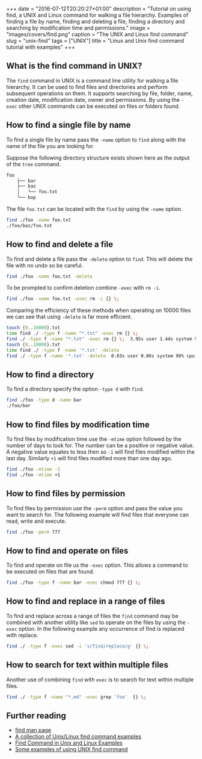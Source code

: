 +++
date = "2016-07-12T20:20:27+01:00"
description = "Tutorial on using find, a UNIX and Linux command for walking a file hierarchy. Examples of finding a file by name, finding and deleting a file, finding a directory and searching by modification time and permissions."
image = "images/covers/find.png"
caption = "The UNIX and Linux find command"
slug = "unix-find"
tags = ["UNIX"]
title = "Linux and Unix find command tutorial with examples"
+++

## What is the find command in UNIX?

The `find` command in UNIX is a command line utility for walking a file
hierarchy. It can be used to find files and directories and perform subsequent
operations on them. It supports searching by file, folder, name, creation date,
modification date, owner and permissions. By using the `- exec` other UNIX
commands can be executed on files or folders found.

## How to find a single file by name

To find a single file by name pass the `-name` option to `find` along with the
name of the file you are looking for.

Suppose the following directory structure exists shown here as the output of the
`tree` command.

```sh
foo
    ├── bar
    ├── baz
    │   └── foo.txt
    └── bop
```

The file `foo.txt` can be located with the `find` by using the `-name` option.

```sh
find ./foo -name foo.txt
./foo/baz/foo.txt
```

## How to find and delete a file

To find and delete a file pass the `-delete` option to `find`. This will delete
the file with no undo so be careful.

```sh
find ./foo -name foo.txt -delete
```

To be prompted to confirm deletion combine `-exec` with `rm -i`.

```sh
find ./foo -name foo.txt -exec rm -i {} \;
```

Comparing the efficiency of these methods when operating on 10000 files we can
see that using `-delete` is far more efficient.

```sh
touch {0..10000}.txt
time find ./ -type f -name "*.txt" -exec rm {} \;
find ./ -type f -name "*.txt" -exec rm {} \;  3.95s user 1.44s system 99% cpu 5.402 total
touch {0..10000}.txt
time find ./ -type f -name '*.txt' -delete
find ./ -type f -name '*.txt' -delete  0.03s user 0.06s system 98% cpu 0.090 total
```

## How to find a directory

To find a directory specify the option `-type d` with `find`.

```sh
find ./foo -type d -name bar
./foo/bar
```

## How to find files by modification time

To find files by modification time use the `-mtime` option followed by the
number of days to look for. The number can be a positive or negative value. A
negative value equates to less then so `-1` will find files modified within the
last day. Similarly `+1` will find files modified more than one day ago.

```sh
find ./foo -mtime -1
find ./foo -mtime +1
```

## How to find files by permission

To find files by permission use the `-perm` option and pass the value you want
to search for. The following example will find files that everyone can read,
write and execute.

```sh
find ./foo -perm 777
```

## How to find and operate on files

To find and operate on file us the `-exec` option. This allows a command to be
executed on files that are found.

```sh
find ./foo -type f -name bar -exec chmod 777 {} \;
```

## How to find and replace in a range of files

To find and replace across a range of files the `find` command may be combined
with another utility like `sed` to operate on the files by using the `-exec`
option. In the following example any occurrence of find is replaced with
replace.

```sh
find ./ -type f -exec sed -i 's/find/replace/g' {} \;
```

## How to search for text within multiple files

Another use of combining `find` with `exec` is to search for text within
multiple files.

```sh
find ./ -type f -name "*.md" -exec grep 'foo'  {} \;
```

## Further reading

- [find man page][1]
- [A collection of Unix/Linux find command examples][2]
- [Find Command in Unix and Linux Examples][3]
- [Some examples of using UNIX find command][4]

[1]: http://linux.die.net/man/1/find
[2]: http://alvinalexander.com/unix/edu/examples/find.shtml
[3]: http://www.folkstalk.com/2011/12/101-examples-of-using-find-command-in.html
[4]:
  http://www.ling.ohio-state.edu/~kyoon/tts/unix-help/unix-find-command-examples.htm
[5]: /images/articles/find.png
